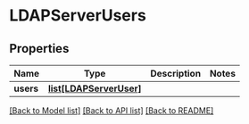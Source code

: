 # LDAPServerUsers

## Properties

Name | Type | Description | Notes
------------ | ------------- | ------------- | -------------
**users** | [**list[LDAPServerUser]**](LDAPServerUser.md) |  | 

[[Back to Model list]](../#documentation-for-models) [[Back to API list]](../#documentation-for-api-endpoints) [[Back to README]](../)


